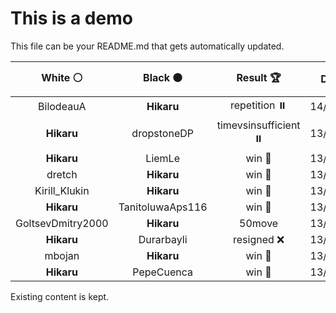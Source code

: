 # This is a demo

This file can be your README.md that gets automatically updated.

<!--START_SECTION:chessStats-->
<!-- Automatically generated with https://github.com/Balastrong/chess-stats-action -->

| White ⚪ | Black ⚫ | Result 🏆 | Date 📅 | Position 🗺️ |
|:---:|:---:|:---:|:---:|:---:|
| BilodeauA | **Hikaru** | repetition ⏸️ | 14/2/2024 | <a href="http://www.ee.unb.ca/cgi-bin/tervo/fen.pl?select=3k4/6R1/8/p1pBn1p1/P2pP1p1/3P4/2P1K2r/4N3 w - -">Link</a> |
| **Hikaru** | dropstoneDP | timevsinsufficient ⏸️ | 13/2/2024 | <a href="http://www.ee.unb.ca/cgi-bin/tervo/fen.pl?select=5k2/8/5P2/5K2/8/8/8/8 w - -">Link</a> |
| **Hikaru** | LiemLe | win 🥇 | 13/2/2024 | <a href="http://www.ee.unb.ca/cgi-bin/tervo/fen.pl?select=8/1k6/8/PP6/2Kp4/8/8/8 b - -">Link</a> |
| dretch | **Hikaru** | win 🥇 | 13/2/2024 | <a href="http://www.ee.unb.ca/cgi-bin/tervo/fen.pl?select=8/3K1pk1/4n2p/8/5p1P/8/8/8 w - -">Link</a> |
| Kirill_Klukin | **Hikaru** | win 🥇 | 13/2/2024 | <a href="http://www.ee.unb.ca/cgi-bin/tervo/fen.pl?select=8/pp5R/2p5/2P1kb2/8/1P1K4/P5r1/8 w - -">Link</a> |
| **Hikaru** | TanitoluwaAps116 | win 🥇 | 13/2/2024 | <a href="http://www.ee.unb.ca/cgi-bin/tervo/fen.pl?select=r4k2/pb3r1B/2pB2Q1/8/1nP4q/8/PP3PPP/R3R1K1 b - -">Link</a> |
| GoltsevDmitry2000 | **Hikaru** | 50move  | 13/2/2024 | <a href="http://www.ee.unb.ca/cgi-bin/tervo/fen.pl?select=R7/8/8/5k2/8/3r4/4K3/8 b - -">Link</a> |
| **Hikaru** | Durarbayli | resigned ❌ | 13/2/2024 | <a href="http://www.ee.unb.ca/cgi-bin/tervo/fen.pl?select=2k2b1r/p1p2p2/b1n1p3/P3P3/5P2/2NnB3/1Q3KBq/R3R3 w - -">Link</a> |
| mbojan | **Hikaru** | win 🥇 | 13/2/2024 | <a href="http://www.ee.unb.ca/cgi-bin/tervo/fen.pl?select=7k/7p/pp1p4/n1pPp3/P1P2p1q/1P3B2/1K1nN1Qr/4N3 w - -">Link</a> |
| **Hikaru** | PepeCuenca | win 🥇 | 13/2/2024 | <a href="http://www.ee.unb.ca/cgi-bin/tervo/fen.pl?select=2R5/5R1k/r5pp/P6P/1r2p3/3nP3/3N2PK/8 b - -">Link</a> |

<!--END_SECTION:chessStats-->

Existing content is kept.

